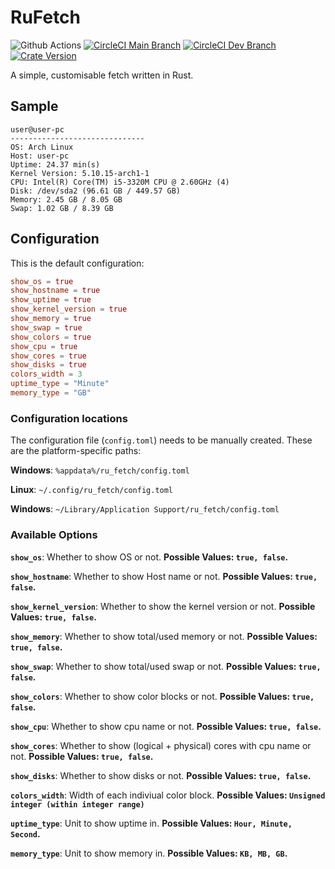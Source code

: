 # RuFetch
![Github Actions](https://github.com/supremedeity/rufetch/actions/workflows/rust.yml/badge.svg)
[![CircleCI Main Branch](https://img.shields.io/circleci/build/gh/SupremeDeity/RuFetch/main?label=main)](https://circleci.com/gh/SupremeDeity/RuFetch/tree/main)
[![CircleCI Dev Branch](https://img.shields.io/circleci/build/gh/SupremeDeity/RuFetch/dev?label=dev)](https://circleci.com/gh/SupremeDeity/RuFetch/tree/dev)
[![Crate Version](https://img.shields.io/crates/v/ru_fetch?color=green&label=Crate%20version)](https:/crates.io/crates/ru_fetch)

A simple, customisable fetch written in Rust.

## Sample
```
user@user-pc
------------------------------
OS: Arch Linux
Host: user-pc
Uptime: 24.37 min(s)
Kernel Version: 5.10.15-arch1-1
CPU: Intel(R) Core(TM) i5-3320M CPU @ 2.60GHz (4)
Disk: /dev/sda2 (96.61 GB / 449.57 GB)
Memory: 2.45 GB / 8.05 GB
Swap: 1.02 GB / 8.39 GB
```

## Configuration
This is the default configuration:
```toml
show_os = true
show_hostname = true
show_uptime = true
show_kernel_version = true
show_memory = true
show_swap = true
show_colors = true
show_cpu = true
show_cores = true
show_disks = true
colors_width = 3
uptime_type = "Minute"
memory_type = "GB"
```

### **Configuration locations**
The configuration file (`config.toml`) needs to be manually created. These are the platform-specific paths:

**Windows**: `%appdata%/ru_fetch/config.toml`

**Linux**: `~/.config/ru_fetch/config.toml`

**Windows**: `~/Library/Application Support/ru_fetch/config.toml`

### **Available Options**
**`show_os`**: Whether to show OS or not. 
**Possible Values: `true, false`.**

**`show_hostname`**: Whether to show Host name or not. 
**Possible Values: `true, false`.**

**`show_kernel_version`**: Whether to show the kernel version or not. 
**Possible Values: `true, false`.**

**`show_memory`**: Whether to show total/used memory or not. 
**Possible Values: `true, false`.**

**`show_swap`**: Whether to show total/used swap or not. 
**Possible Values: `true, false`.**

**`show_colors`**: Whether to show color blocks or not. 
**Possible Values: `true, false`.**

**`show_cpu`**: Whether to show cpu name or not. 
**Possible Values: `true, false`.**

**`show_cores`**: Whether to show (logical + physical) cores with cpu name or not. 
**Possible Values: `true, false`.**

**`show_disks`**: Whether to show disks or not. 
**Possible Values: `true, false`.**

**`colors_width`**: Width of each indiviual color block. 
**Possible Values: `Unsigned integer (within integer range)`**

**`uptime_type`**: Unit to show uptime in. 
**Possible Values: `Hour, Minute, Second`.**

**`memory_type`**: Unit to show memory in.
**Possible Values: `KB, MB, GB`.**
